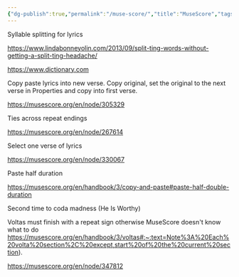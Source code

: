 ```yaml
---
{"dg-publish":true,"permalink":"/muse-score/","title":"MuseScore","tags":["music","technology"],"created":"2024-03-03","updated":"2024-03-03"}
---
```



Syllable splitting for lyrics

https://www.lindabonneyolin.com/2013/09/split-ting-words-without-getting-a-split-ting-headache/

https://www.dictionary.com


Copy paste lyrics into new verse. Copy original, set the original to the next verse in Properties and copy into first verse.

https://musescore.org/en/node/305329


Ties across repeat endings

https://musescore.org/en/node/267614

Select one verse of lyrics

https://musescore.org/en/node/330067

Paste half duration

https://musescore.org/en/handbook/3/copy-and-paste#paste-half-double-duration

Second time to coda madness (He Is Worthy)

Voltas must finish with a repeat sign otherwise MuseScore doesn't know what to do https://musescore.org/en/handbook/3/voltas#:~:text=Note%3A%20Each%20volta%20section%2C%20except,start%20of%20the%20current%20section).

https://musescore.org/en/node/347812